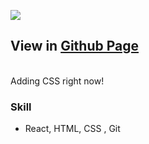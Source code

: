 [<img src="https://user-images.githubusercontent.com/99692392/195756524-20477d33-58ca-4d57-ba7f-148c14ff51eb.png"/>](https://HoyeonM.github.io/movie-web-service-react)

## **View in [Github Page](https://hoyeonm.github.io/movie-web-service-react/)**
<br>
Adding CSS right now!


### Skill
- React, HTML, CSS , Git
